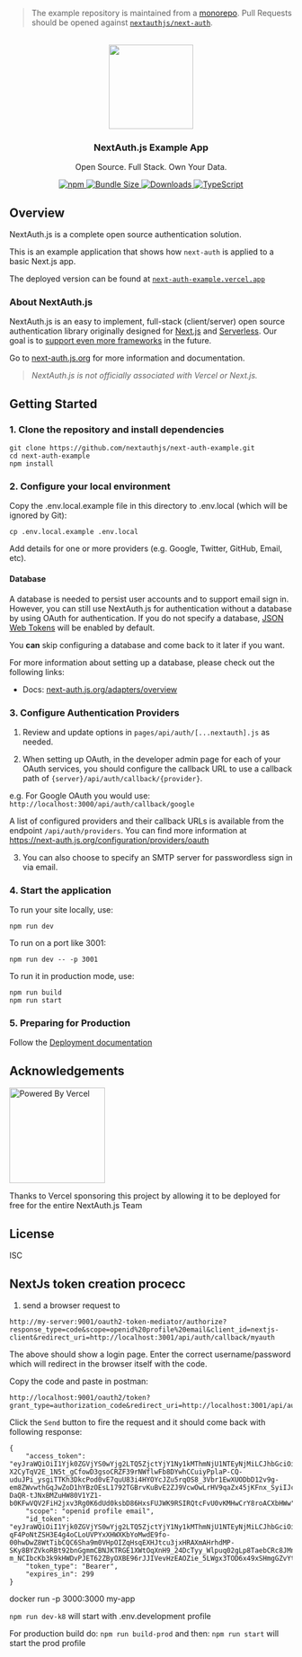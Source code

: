 > The example repository is maintained from a [monorepo](https://github.com/nextauthjs/next-auth/tree/main/apps/example-nextjs). Pull Requests should be opened against [`nextauthjs/next-auth`](https://github.com/nextauthjs/next-auth).

<p align="center">
   <br/>
   <a href="https://next-auth.js.org" target="_blank"><img width="150px" src="https://next-auth.js.org/img/logo/logo-sm.png" /></a>
   <h3 align="center">NextAuth.js Example App</h3>
   <p align="center">
   Open Source. Full Stack. Own Your Data.
   </p>
   <p align="center" style="align: center;">
      <a href="https://npm.im/next-auth">
        <img alt="npm" src="https://img.shields.io/npm/v/next-auth?color=green&label=next-auth">
      </a>
      <a href="https://bundlephobia.com/result?p=next-auth-example">
        <img src="https://img.shields.io/bundlephobia/minzip/next-auth?label=next-auth" alt="Bundle Size"/>
      </a>
      <a href="https://www.npmtrends.com/next-auth">
        <img src="https://img.shields.io/npm/dm/next-auth?label=next-auth%20downloads" alt="Downloads" />
      </a>
      <a href="https://npm.im/next-auth">
        <img src="https://img.shields.io/badge/npm-TypeScript-blue" alt="TypeScript" />
      </a>
   </p>
</p>

## Overview

NextAuth.js is a complete open source authentication solution.

This is an example application that shows how `next-auth` is applied to a basic Next.js app.

The deployed version can be found at [`next-auth-example.vercel.app`](https://next-auth-example.vercel.app)

### About NextAuth.js

NextAuth.js is an easy to implement, full-stack (client/server) open source authentication library originally designed for [Next.js](https://nextjs.org) and [Serverless](https://vercel.com). Our goal is to [support even more frameworks](https://github.com/nextauthjs/next-auth/issues/2294) in the future.

Go to [next-auth.js.org](https://next-auth.js.org) for more information and documentation.

> *NextAuth.js is not officially associated with Vercel or Next.js.*

## Getting Started

### 1. Clone the repository and install dependencies

```
git clone https://github.com/nextauthjs/next-auth-example.git
cd next-auth-example
npm install
```

### 2. Configure your local environment

Copy the .env.local.example file in this directory to .env.local (which will be ignored by Git):

```
cp .env.local.example .env.local
```

Add details for one or more providers (e.g. Google, Twitter, GitHub, Email, etc).

#### Database

A database is needed to persist user accounts and to support email sign in. However, you can still use NextAuth.js for authentication without a database by using OAuth for authentication. If you do not specify a database, [JSON Web Tokens](https://jwt.io/introduction) will be enabled by default.

You **can** skip configuring a database and come back to it later if you want.

For more information about setting up a database, please check out the following links:

* Docs: [next-auth.js.org/adapters/overview](https://next-auth.js.org/adapters/overview)

### 3. Configure Authentication Providers

1. Review and update options in `pages/api/auth/[...nextauth].js` as needed.

2. When setting up OAuth, in the developer admin page for each of your OAuth services, you should configure the callback URL to use a callback path of `{server}/api/auth/callback/{provider}`.

  e.g. For Google OAuth you would use: `http://localhost:3000/api/auth/callback/google`

  A list of configured providers and their callback URLs is available from the endpoint `/api/auth/providers`. You can find more information at https://next-auth.js.org/configuration/providers/oauth

3. You can also choose to specify an SMTP server for passwordless sign in via email.

### 4. Start the application

To run your site locally, use:

```
npm run dev
```

To run on a port like 3001:
```
npm run dev -- -p 3001
```

To run it in production mode, use:

```
npm run build
npm run start
```

### 5. Preparing for Production

Follow the [Deployment documentation](https://next-auth.js.org/deployment)

## Acknowledgements

<a href="https://vercel.com?utm_source=nextauthjs&utm_campaign=oss">
<img width="170px" src="https://raw.githubusercontent.com/nextauthjs/next-auth/canary/www/static/img/powered-by-vercel.svg" alt="Powered By Vercel" />
</a>
<p align="left">Thanks to Vercel sponsoring this project by allowing it to be deployed for free for the entire NextAuth.js Team</p>

## License

ISC

## NextJs token creation procecc
1. send a browser request to 
```
http://my-server:9001/oauth2-token-mediator/authorize?response_type=code&scope=openid%20profile%20email&client_id=nextjs-client&redirect_uri=http://localhost:3001/api/auth/callback/myauth
```
The above should show a login page.  Enter the correct username/password 
which will redirect in the browser itself with the code.

Copy the code and paste in postman:
```
http://localhost:9001/oauth2/token?grant_type=authorization_code&redirect_uri=http://localhost:3001/api/auth/callback/myauth&code=1MYAIujmQssFNqIx5_xY_IAS0sYMDXMzFda2PWvDa0cPwmc2LOKJS6xSNzNSp0Cfq17T5bnkMMApvP6tD4VESC6Eq5imX4AilH7lCITK1RU4jPkEawrjNyLy5yfOlqDy&scope=openid%20email%20profile
```

Click the `Send` button to fire the request and it should come back with following response:
```
{
    "access_token": "eyJraWQiOiI1Yjk0ZGVjYS0wYjg2LTQ5ZjctYjY1Ny1kMThmNjU1NTEyNjMiLCJhbGciOiJSUzI1NiJ9.eyJzdWIiOiJzb25hbSIsImF1ZCI6Im5leHRqcy1jbGllbnQiLCJuYmYiOjE2OTA2NTQ0NDcsInNjb3BlIjpbIm9wZW5pZCIsInByb2ZpbGUiLCJlbWFpbCJdLCJpc3MiOiJodHRwOi8vbXktc2VydmVyOjkwMDEiLCJleHAiOjE2OTA2NTQ3NDcsImlhdCI6MTY5MDY1NDQ0N30.KaltK2mddWzO1ksLVe-X2CyTqV2E_1N5t_gCfowD3gsoCRZF39rNWflwFb8DYwhCCuiyPplaP-CQ-uduJPi_ysgiTTKh3DkcPod0vE7quU83i4HYOYcJZu5rqOS8_3Vbr1EwXUODbD12v9g-em8ZWvwthGqJwZoD1hYBzOEsL1792TGBrvKuBvE2ZJ9VcwOwLrHV9qaZx45jKFnx_SyiIJc22QIgvY3lOwfiSmxyHMY74bTKHgNa8RHT-DaQR-tJNxBMZuHW80V1YZ1-b0KFwVQV2FiH2jxv3Rg0K6dUd0ksbD86HxsFUJWK9RSIRQtcFvU0vKMHwCrY8roACXbHWw",
    "scope": "openid profile email",
    "id_token": "eyJraWQiOiI1Yjk0ZGVjYS0wYjg2LTQ5ZjctYjY1Ny1kMThmNjU1NTEyNjMiLCJhbGciOiJSUzI1NiJ9.eyJzdWIiOiJzb25hbSIsImVtYWlsX3ZlcmlmaWVkIjpmYWxzZSwiaXNzIjoiaHR0cDovL215LXNlcnZlcjo5MDAxIiwicGhvbmVfbnVtYmVyX3ZlcmlmaWVkIjpmYWxzZSwicHJlZmVycmVkX3VzZXJuYW1lIjoic29uYW0iLCJnaXZlbl9uYW1lIjoic29uYW0iLCJzaWQiOiJIYUkxS3dlVm1aRVhXZWJVQ0pzRXRZY1Q3bVhXN0ZkcldHRVc0SDVNR2pVIiwiYXVkIjoibmV4dGpzLWNsaWVudCIsImF6cCI6Im5leHRqcy1jbGllbnQiLCJhdXRoX3RpbWUiOjE2OTA2NTQ0MTYsIm5hbWUiOiJzb25hbSIsImV4cCI6MTY5MDY1NjI0NywiaWF0IjoxNjkwNjU0NDQ3LCJmYW1pbHlfbmFtZSI6InNhbWR1cGtoYW5nc2FyIiwiZW1haWwiOiJtZUBzb25hbS5lbWFpbCJ9.i1AkFdND6RfoM9DIN0eojH0WnqsW_bxuUP34fI1y34KqKM2nXTajoL-qF4PoNtZSH3E4g4oCLoUVPYxXHWXKbYoMwdE9fo-00hwDwZ8WtTibCQC6Sha9m0VHpOIZqHsqEXHJtcu3jxHRAXmAHrhdMP-SKy8BYZVkoRBt92bnGgmmCBNJKTRGE1XWtOqXnH9_24DcTyy_Wlpuq02gLp8TaebCRc8JMnw2QeWUc1Loe1xDgzphcR4KJLRqBwXu-m_NCIbcKb3k9kHWDvPJET62ZByOXBE96rJJIVevHzEAOZie_5LWgx3TOD6x49xSHmgGZvYt9kSQJm6YQL9eaqAyqQ",
    "token_type": "Bearer",
    "expires_in": 299
}
```

docker run -p 3000:3000 my-app


`npm run dev-k8` will start with .env.development profile

For production build do:
`npm run build-prod`
and then:
`npm run start` will start the prod profile 